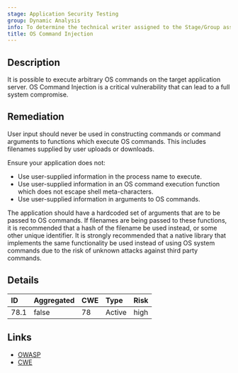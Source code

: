 ```yaml
---
stage: Application Security Testing
group: Dynamic Analysis
info: To determine the technical writer assigned to the Stage/Group associated with this page, see https://handbook.gitlab.com/handbook/product/ux/technical-writing/#assignments
title: OS Command Injection
---
```


## Description

It is possible to execute arbitrary OS commands on the target application server.
OS Command Injection is a critical vulnerability that can lead to a full system
compromise.

## Remediation

User input should never be used in constructing commands or command arguments
to functions which execute OS commands. This includes filenames supplied by
user uploads or downloads.

Ensure your application does not:

- Use user-supplied information in the process name to execute.
- Use user-supplied information in an OS command execution function which does
  not escape shell meta-characters.
- Use user-supplied information in arguments to OS commands.

The application should have a hardcoded set of arguments that are to be passed
to OS commands. If filenames are being passed to these functions, it is
recommended that a hash of the filename be used instead, or some other unique
identifier. It is strongly recommended that a native library that implements
the same functionality be used instead of using OS system commands due to the
risk of unknown attacks against third party commands.

## Details

| ID | Aggregated | CWE | Type | Risk |
|:---|:-----------|:----|:-----|:-----|
| 78.1 | false | 78 | Active | high |

## Links

- [OWASP](https://owasp.org/www-community/attacks/Command_Injection)
- [CWE](https://cwe.mitre.org/data/definitions/78.html)
